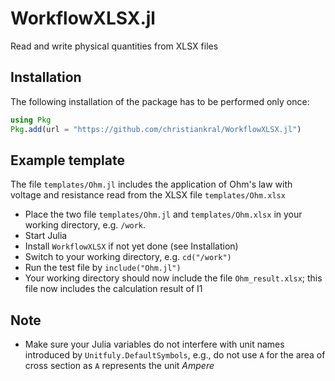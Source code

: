 # WorkflowXLSX.jl

Read and write physical quantities from XLSX files

## Installation

The following installation of the package has to be performed only once:

```julia
using Pkg
Pkg.add(url = "https://github.com/christiankral/WorkflowXLSX.jl")
```

## Example template

The file `templates/Ohm.jl` includes the application of Ohm's law with voltage and resistance read from the XLSX file `templates/Ohm.xlsx`

- Place the two file `templates/Ohm.jl` and `templates/Ohm.xlsx` in your working directory, e.g. `/work`.
- Start Julia
- Install `WorkflowXLSX` if not yet done (see Installation)
- Switch to your working directory, e.g. `cd("/work")`
- Run the test file by `include("Ohm.jl")`
- Your working directory should now include the file `Ohm_result.xlsx`; this file now includes the calculation result of I1

## Note

- Make sure your Julia variables do not interfere with unit names introduced by `Unitfuly.DefaultSymbols`, e.g., do not use `A` for the area of cross section as `A` represents the unit *Ampere*
